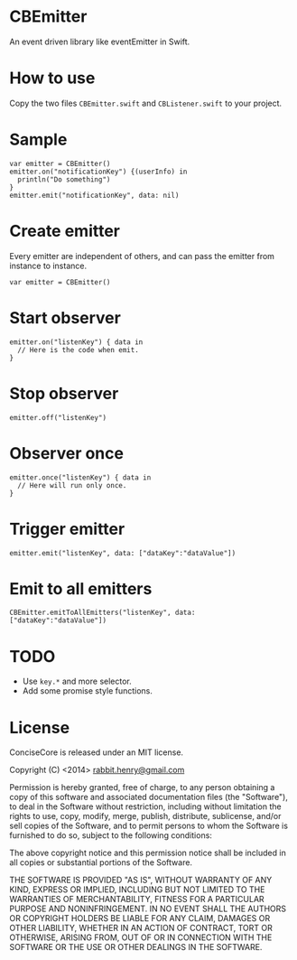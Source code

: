 CBEmitter
=========

An event driven library like eventEmitter in Swift.

# How to use

Copy the two files `CBEmitter.swift` and `CBListener.swift` to your project.

# Sample

```
var emitter = CBEmitter()
emitter.on("notificationKey") {(userInfo) in
  println("Do something")
}
emitter.emit("notificationKey", data: nil)
```

# Create emitter

Every emitter are independent of others, and can pass the emitter from instance to instance.

```
var emitter = CBEmitter()
```

# Start observer

```
emitter.on("listenKey") { data in
  // Here is the code when emit.
}
```

# Stop observer

```
emitter.off("listenKey")
```

# Observer once

```
emitter.once("listenKey") { data in
  // Here will run only once.
}
```

# Trigger emitter

```
emitter.emit("listenKey", data: ["dataKey":"dataValue"])
```

# Emit to all emitters

```
CBEmitter.emitToAllEmitters("listenKey", data: ["dataKey":"dataValue"])
```

# TODO

* Use `key.*` and more selector.
* Add some promise style functions.

# License

ConciseCore is released under an MIT license. 

Copyright (C) <2014> <rabbit.henry@gmail.com>

Permission is hereby granted, free of charge, to any person obtaining a copy of this software and associated documentation files (the "Software"), to deal in the Software without restriction, including without limitation the rights to use, copy, modify, merge, publish, distribute, sublicense, and/or sell copies of the Software, and to permit persons to whom the Software is furnished to do so, subject to the following conditions:

The above copyright notice and this permission notice shall be included in all copies or substantial portions of the Software.

THE SOFTWARE IS PROVIDED "AS IS", WITHOUT WARRANTY OF ANY KIND, EXPRESS OR IMPLIED, INCLUDING BUT NOT LIMITED TO THE WARRANTIES OF MERCHANTABILITY, FITNESS FOR A PARTICULAR PURPOSE AND NONINFRINGEMENT. IN NO EVENT SHALL THE AUTHORS OR COPYRIGHT HOLDERS BE LIABLE FOR ANY CLAIM, DAMAGES OR OTHER LIABILITY, WHETHER IN AN ACTION OF CONTRACT, TORT OR OTHERWISE, ARISING FROM, OUT OF OR IN CONNECTION WITH THE SOFTWARE OR THE USE OR OTHER DEALINGS IN THE SOFTWARE.
